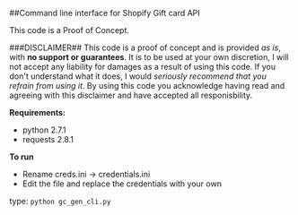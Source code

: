 ##Command line interface for Shopify Gift card API

This code is a Proof of Concept.
 
###DISCLAIMER##
This code is a proof of concept and is provided _as is_, with **no support or guarantees**.
It is to be used at your own discretion, I will not accept any liability for damages as a result of using this code.
If you don't understand what it does, I would _seriously recommend that you refrain from using it_. 
By using this code you acknowledge having read and agreeing with this disclaimer and have accepted all responisbility.
 
 
**Requirements:**
- python 2.7.1
- requests 2.8.1

**To run**
- Rename creds.ini -> credentials.ini
- Edit the file and replace the credentials with your own

type:
```python gc_gen_cli.py```
